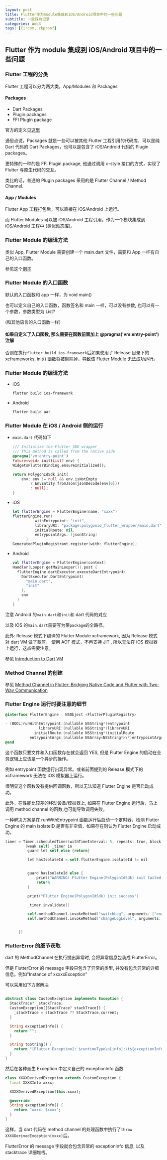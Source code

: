 ```yaml
---
layout: post
title: Flutter作为module集成到iOS/Android项目中的一些问题
subtitle: 一些踩坑记录
categories: Web3
tags: [Circom, zkproof]
---
```


## Flutter 作为 module 集成到 iOS/Android 项目中的一些问题

### Flutter 工程的分类

Flutter 工程可以分为两大类，App/Modules 和 Packages

#### Packages

- Dart Packages
- Plugin packages
- FFI Plugin package

官方的定义见[这里](https://docs.flutter.dev/packages-and-plugins/developing-packages#types)

通俗点说，Packages 就是一些可以被其他 Flutter 工程引用的代码库，可以是纯 Dart 代码的 Dart Packages，也可以是包含了 iOS/Android 代码的 Plugin packages。

更特殊的一种的是 FFI Plugin package, 他通过调用 c-style 接口的方式，实现了 Flutter 与原生代码的交互。

类比的话，普通的 Plugin packages 采用的是 Flutter Channel / Method Channel.

#### App / Modules

Flutter App 工程打包后，可以直接在 iOS/Android 上运行。

而 Flutter Modules 可以被 iOS/Android 工程引用，作为一个模块集成到 iOS/Android 工程中 (类似动态库)。

### Flutter Module 的编译方法

类似 App, Flutter Module 需要创建一个 main.dart 文件，需要和 App 一样有自己的入口函数。

参见这个[例子](https://github.com/0xPolygonID/polygonid-flutter-sdk/blob/develop/polygonid-flutter-wrapper/lib/main.dart)

### Flutter Module 的入口函数

默认的入口函数和 app 一样，为 void main()

也可以定义自己的入口函数，函数签名和 main 一样，可以没有参数, 也可以有一个参数，参数类型为 List<String>?

(和其他语言的入口函数一样)

#### 如果自定义了入口函数, 那么需要在函数前面加上 @pragma('vm:entry-point') 注解

否则在执行`flutter build ios-framework`后如果使用了 Release 目录下的 xcframeworks, init() 函数将被剔除掉，导致该 Flutter Module 无法成功运行。

### Flutter Module 的编译方法

- iOS

  ```bash
  flutter build ios-framework
  ```

- Android
  ```bash
  flutter build aar
  ```

### Flutter Module 在 iOS / Android 侧的运行

- `main.dart` 代码如下

  ```dart
  /// Initialize the Flutter SDK wrapper
  /// This method is called from the native side
  @pragma('vm:entry-point')
  Future<void> init(List? env) {
  WidgetsFlutterBinding.ensureInitialized();

  return PolygonIdSdk.init(
      env: env != null && env.isNotEmpty
          ? EnvEntity.fromJson(jsonDecode(env[0]))
          : null);
  }
  ```

- iOS

  ```swift
  let flutterEngine = FlutterEngine(name: "xxxx")
  flutterEngine.run(
            withEntrypoint: "init",
            libraryURI: "package:polygonid_flutter_wrapper/main.dart",
            initialRoute: nil,
            entrypointArgs: [jsonString]
        )
  GeneratedPluginRegistrant.register(with: flutterEngine);
  ```

- Android
  ```kotlin
  val flutterEngine = FlutterEngine(context)
  Handler(Looper.getMainLooper()).post {
    flutterEngine.dartExecutor.executeDartEntrypoint(
      DartExecutor.DartEntrypoint(
        "main.dart",
        "init"
      ),
      env
    )
  }
  ```

注意 Android 的`main.dart`和`init`和 dart 代码的对应

以及 iOS 的`main.dart`需要写为带`package`的全路径。

此外: Release 模式下编译的 Flutter Module xcframework, 因为 Release 模式对 dart VM 做了裁剪， 使用 AOT 模式，不再支持 JIT , 所以无法在 iOS 模拟器上运行，这点需要注意。

参见 [Introduction to Dart VM](https://chromium.googlesource.com/external/github.com/dart-lang/sdk/+/refs/tags/3.2.0-119.0.dev/runtime/docs/)

### Method Channel 的创建

参见 [Method Channel in Flutter: Bridging Native Code and Flutter with Two-Way Communication](https://medium.com/@iiharish97ii/method-channel-in-flutter-bridging-native-code-and-flutter-with-two-way-communication-788d1e91c8c1)

### Flutter Engine 运行时要注意的细节

```objectivec
@interface FlutterEngine : NSObject <FlutterPluginRegistry>

- (BOOL)runWithEntrypoint:(nullable NSString*)entrypoint
               libraryURI:(nullable NSString*)libraryURI
             initialRoute:(nullable NSString*)initialRoute
           entrypointArgs:(nullable NSArray<NSString*>\*)entrypointArgs;
@end
```

这个函数只要文件和入口函数存在就会返回 YES, 但是 Flutter Engine 的启动在业务逻辑上应该是一个异步的操作。

例如 entrypoint 函数运行出现异常。或者前面提到的 Release 模式下的 xcframework 无法在 iOS 模拟器上运行。

很明显这个函数没有提供回调函数，所以无法知道 Flutter Engine 是否启动成功。

此外，在性能比较差的移动设备/模拟器上, 如果在 Flutter Engine 运行后，马上调用 method channel 的函数,也可能导致调用失败。

一种解决方案是在 runWithEntrypoint 函数运行后启动一个定时器，检测 Flutter Engine 的 main isolateID 是否有非空值，如果存在则认为 Flutter Engine 启动成功。

```objectivec
timer = Timer.scheduledTimer(withTimeInterval: 5, repeats: true, block: {
         [weak self] _timer in
          guard let self else {return}

          let hasIsolateId = self.flutterEngine.isolateId != nil


          guard hasIsolateId else {
              print("WARNING! Flutter Engine(PolygonIdSdk) init failed!!!")
              return
          }

          print("Flutter Engine(PolygonIdSdk) init success")

          _timer.invalidate()

          self.methodChannel.invokeMethod("switchLog", arguments: ["enabled": true])
          self.methodChannel.invokeMethod("changeLogLevel", arguments: ["level": "verbose"])


      })
```

### FlutterError 的细节获取

dart 的 MethodChannel 在执行抛出异常时, 会将异常信息包装成 FlutterError。

但是 FlutterError 的 message 字段只包含了异常的类型, 并没有包含异常的详细信息。例如"Instance of xxxxxException"

可以采用如下方案解决

```dart

abstract class CustomException implements Exception {
  StackTrace? _stackTrace;
  CustomException([StackTrace? stackTrace]) {
    _stackTrace = stackTrace ?? StackTrace.current;
  }

  String exceptionInfo() {
    return "";
  }

  String toString() {
    return "[Flutter Exception]: $runtimeType\n[info]:\t${exceptionInfo()} \n[StackTrace]:\n$_stackTrace\n";
  }
}
```

然后在各种派生 Exception 中定义自己的 exceptionInfo 函数

```dart
class XXXXDerivedException extends CustomException {
  final XXXXInfo xxxx;

  XXXXDerivedException(this.xxxx);

  @override
  String exceptionInfo() {
    return "xxxx: $xxxx";
  }
}
```

这样，当 dart 代码在 method channel 的处理函数中执行了`throw XXXXDerivedException(xxxx)`后。

FlutterError 的 message 字段就会包含异常的 exceptionInfo 信息, 以及 stacktrace 详细堆栈。
